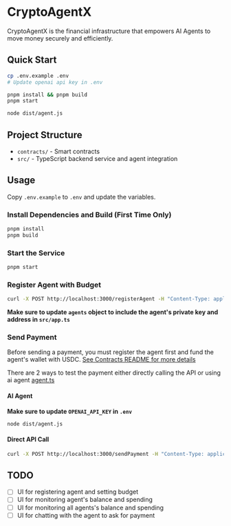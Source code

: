 # CryptoAgentX

CryptoAgentX is the financial infrastructure that empowers AI Agents to move money securely and efficiently.

## Quick Start

```bash
cp .env.example .env
# Update openai api key in .env
```

```bash
pnpm install && pnpm build
pnpm start
```

```bash
node dist/agent.js
```

## Project Structure

- `contracts/` - Smart contracts
- `src/` - TypeScript backend service and agent integration

## Usage

Copy `.env.example` to `.env` and update the variables.

### Install Dependencies and Build (First Time Only)

```bash
pnpm install
pnpm build
```

### Start the Service

```bash
pnpm start
```

### Register Agent with Budget

```bash
curl -X POST http://localhost:3000/registerAgent -H "Content-Type: application/json" -d '{"agentId": "0x452eca33ed73b14f31f698467e9618dfee5f461d", "budget": "100"}'
```

**Make sure to update `agents` object to include the agent's private key and address in `src/app.ts`**

### Send Payment

Before sending a payment, you must register the agent first and fund the agent's wallet with USDC. [See Contracts README for more details](./contracts/README.md)

There are 2 ways to test the payment either directly calling the API or using ai agent [agent.ts](./src/agent.ts)

#### AI Agent

**Make sure to update `OPENAI_API_KEY` in `.env`**

```bash
node dist/agent.js
```

#### Direct API Call

```bash
curl -X POST http://localhost:3000/sendPayment -H "Content-Type: application/json" -d '{"agentId": "0x452eca33ed73b14f31f698467e9618dfee5f461d", "destination": "0x5032F73A75480830685cd71a9542ECE9959D8dfF", "amount": "1"}'
```

## TODO

- [ ] UI for registering agent and setting budget
- [ ] UI for monitoring agent's balance and spending
- [ ] UI for monitoring all agents's balance and spending
- [ ] UI for chatting with the agent to ask for payment
